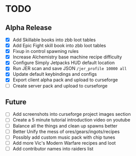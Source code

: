 TODO
===

## Alpha Release
- [x] Add Skillable books into zbb loot tables
- [x] Add Epic Fight skill book into zbb loot tables
- [x] Fixup in control spawning rules
- [x] Increase Alchemistry base machine recipe difficulty
- [x] Configure Simply Jetpacks HUD default location
- [x] Run JER scan and save JSON `/jer_profile 10000 all`
- [x] Update default keybindings and configs
- [x] Export client alpha pack and upload to curseforge
- [ ] Create server pack and upload to curseforge

## Future
- [ ] Add screenshots into curseforge project images section
- [ ] Create a 5 minute tutorial introduction video on youtube
- [ ] Balance all the things and clean up spawns better
- [ ] Better Unify the mess of ores/gears/ingots/recipes
- [ ] Possibly add custom music pack with chip tunes
- [ ] Add more Vic's Modern Warfare recipes and loot
- [ ] Add contributor names into raiders list
